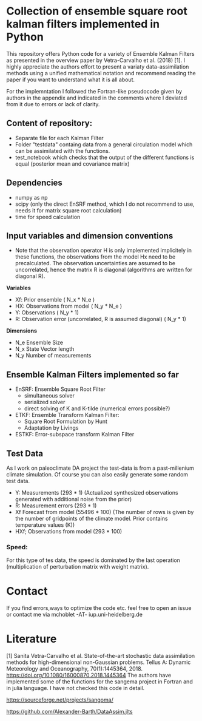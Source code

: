 # Collection of ensemble square root kalman filters implemented in Python

This repository offers Python code for a variety of Ensemble Kalman Filters as presented in the overview paper by Vetra-Carvalho et al. (2018) [1]. I highly appreciate the authors effort to present a variaty data-assimilation methods using a unified mathematical notation and recommend reading the paper if you want to understand what it is all about.

For the implemntation I followed the Fortran-like pseudocode given by authors in the appendix and indicated in the comments where I deviated from it due to errors or lack of clarity.

## Content of repository:
* Separate file for each Kalman Filter
* Folder "testdata" containg data from a general circulation model which can be assimilated with the functions.
* test_notebook which checks that the output of the different functions is equal (posterior mean and covariance matrix)

## Dependencies
* numpy as np
* scipy (only the direct EnSRF method, which I do not recommend to use, needs it for matrix square root calculation)
* time for speed calculation

## Input variables and dimension conventions
* Note that the observation operator  H  is only implemented implicitely in these functions, the observations from the model  Hx  need to be precalculated. The observation uncertainties are assumed to be uncorrelated, hence the matrix R is diagonal (algorithms are written for diagonal R).

**Variables**
* Xf: Prior ensemble ( N_x  *  N_e )
* HX: Observations from model ( N_y  *  N_e )
* Y: Observations ( N_y  * 1) 
* R: Observation error (uncorrelated, R is assumed diagonal) ( N_y  * 1)

**Dimensions**
*  N_e  Ensemble Size 
*  N_x  State Vector length
*  N_y  Number of measurements

## Ensemble Kalman Filters implemented so far

* EnSRF: Ensemble Square Root Filter
    * simultaneous solver
    * serialized solver
    * direct solving of K and K-tilde (numerical errors possible?)
* ETKF: Ensemble Transform Kalman Filter:
    * Square Root Formulation by Hunt
    * Adaptation by Livings 
* ESTKF: Error-subspace transform Kalman Filter 


## Test Data
As I work on paleoclimate DA project the test-data is from a past-millenium climate simulation. Of course you can also easily generate some random test data.

* Y: Measurements (293 * 1) (Actualized synthesized observations generated with additional noise from the prior)
* R: Measurement errors (293 * 1)
* Xf Forecast from model (55496 * 100) (The number of rows is given by the number of gridpoints of the climate model. Prior contains temperature values (K))
* HXf; Observations from model (293 * 100)

### Speed:
For this type of tes data, the speed is dominated by the last operation (multiplication of perturbation matrix with weight matrix).

# Contact
If you find errors,ways to optimize the code etc.  feel free to open an issue or contact me via mchoblet -AT- iup.uni-heidelberg.de

# Literature
[1] Sanita Vetra-Carvalho et al. State-of-the-art stochastic data assimilation methods for high-dimensional non-Gaussian problems. Tellus A: Dynamic Meteorology and Oceanography, 70(1):1445364, 2018. https://doi.org/10.1080/16000870.2018.1445364
The authors have implemented some of the functions for the sangema project in Fortran and in julia language. I have not checked this code in detail.

https://sourceforge.net/projects/sangoma/

https://github.com/Alexander-Barth/DataAssim.jlts

